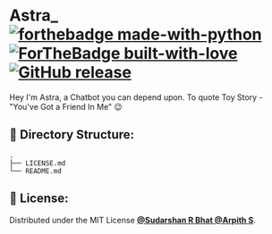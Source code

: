 #  Astra_ &nbsp; [![forthebadge made-with-python](http://ForTheBadge.com/images/badges/made-with-python.svg)](https://www.python.org/) &nbsp;[![ForTheBadge built-with-love](http://ForTheBadge.com/images/badges/built-with-love.svg)](https://github.com/Arpith-kumar/Py-AI) &nbsp;[![GitHub release](https://img.shields.io/badge/Release-v1.0-green.svg?&colorA=024a70&?&colorB=0779b5)](https://github.com/Arpith-kumar/DsDojo)&nbsp;

Hey I'm Astra, a Chatbot you can depend upon. 
To quote Toy Story - "You've Got a Friend In Me"  :wink:

##  :open_file_folder: Directory Structure:

```
.  
├── LICENSE.md  
└── README.md
```

##  :page_with_curl: License:

Distributed under the MIT License [**@Sudarshan R Bhat @Arpith S**](LICENSE.md).